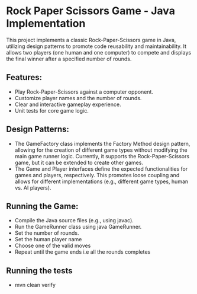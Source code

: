 # Rock Paper Scissors Game - Java Implementation

This project implements a classic Rock-Paper-Scissors game in Java, utilizing design patterns to promote code reusability and maintainability. It allows two players (one human and one computer) to compete and displays the final winner after a specified number of rounds.

## Features:
- Play Rock-Paper-Scissors against a computer opponent.
- Customize player names and the number of rounds.
- Clear and interactive gameplay experience.
- Unit tests for core game logic.

## Design Patterns:
- The GameFactory class implements the Factory Method design pattern, allowing for the creation of different game types without modifying the main game runner logic. Currently, it supports the Rock-Paper-Scissors game, but it can be extended to create other games.
- The Game and Player interfaces define the expected functionalities for games and players, respectively. This promotes loose coupling and allows for different implementations (e.g., different game types, human vs. AI players).

## Running the Game:
- Compile the Java source files (e.g., using javac).
- Run the GameRunner class using java GameRunner.
- Set the number of rounds.
- Set the human player name
- Choose one of the valid moves
- Repeat until the game ends i.e all the rounds completes

## Running the tests
- mvn clean verify
  
  
